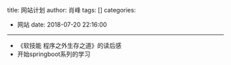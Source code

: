 title: 网站计划
author: 肖峰
tags: []
categories:
  - 网站
date: 2018-07-20 22:16:00
---
- 《软技能 程序之外生存之道》的读后感
- 开始springboot系列的学习